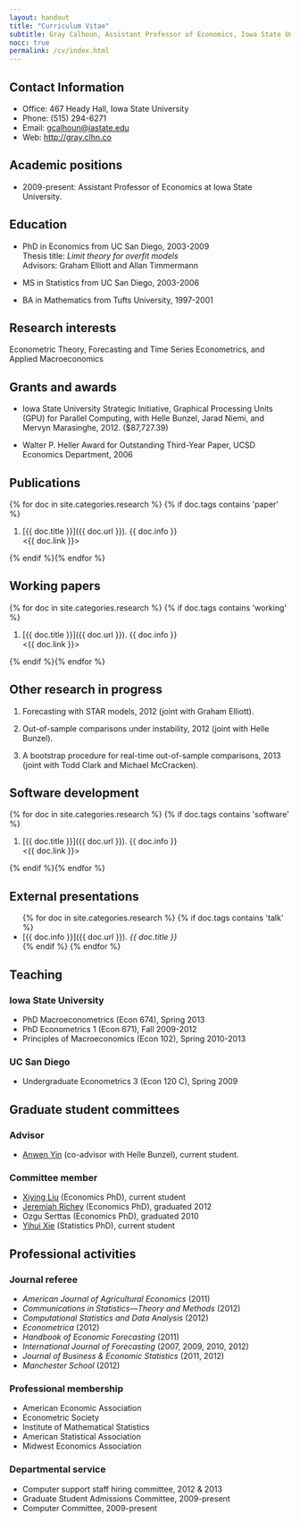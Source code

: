 ```yaml
---
layout: handout
title: "Curriculum Vitae"
subtitle: Gray Calhoun, Assistant Professor of Economics, Iowa State University
nocc: true
permalink: /cv/index.html
---
```


Contact Information
-------------------

* Office: 467 Heady Hall, Iowa State University
* Phone: (515) 294-6271
* Email: <gcalhoun@iastate.edu>
* Web: <http://gray.clhn.co>

Academic positions
------------------

* 2009-present: Assistant Professor of Economics at Iowa State
  University.

Education
---------

* PhD in Economics from UC San Diego, 2003-2009  
  Thesis title: *Limit theory for overfit models*  
  Advisors: Graham Elliott and Allan Timmermann

* MS in Statistics from UC San Diego, 2003-2006

* BA in Mathematics from Tufts University, 1997-2001

Research interests
------------------

Econometric Theory, Forecasting and Time Series Econometrics, and
Applied Macroeconomics

Grants and awards
-----------------

* Iowa State University Strategic Initiative, Graphical Processing
  Units (GPU) for Parallel Computing, with Helle Bunzel, Jarad Niemi,
  and Mervyn Marasinghe, 2012. ($87,727.39)

* Walter P. Heller Award for Outstanding Third-Year Paper, UCSD
  Economics Department, 2006

<a name="papers"> </a>
Publications
------------

{% for doc in site.categories.research %} {% if doc.tags contains 'paper' %}
1. [{{ doc.title }}]({{ doc.url }}). {{ doc.info }}  
    <{{ doc.link }}>

{% endif %}{% endfor %}

Working papers
--------------

{% for doc in site.categories.research %} {% if doc.tags contains 'working' %}
1. [{{ doc.title }}]({{ doc.url }}). {{ doc.info }}  
    <{{ doc.link }}>

{% endif %}{% endfor %}

Other research in progress
--------------------------

1. Forecasting with STAR models, 2012 (joint with Graham Elliott).

1. Out-of-sample comparisons under instability, 2012 (joint with Helle Bunzel).

1. A bootstrap procedure for real-time out-of-sample comparisons, 2013
   (joint with Todd Clark and Michael McCracken).

Software development
--------------------

{% for doc in site.categories.research %} {% if doc.tags contains 'software' %}
1. [{{ doc.title }}]({{ doc.url }}).  {{ doc.info }}  
   <{{ doc.link }}>

{% endif %}{% endfor %}

External presentations
----------------------

<ul>
{% for doc in site.categories.research %} {% if doc.tags contains 'talk' %}
<li>[{{ doc.info }}]({{ doc.url }}).  <i>{{ doc.title }}</i></li>
{% endif %} {% endfor %}
</ul>

Teaching
--------

### Iowa State University
* PhD Macroeconometrics (Econ 674), Spring 2013
* PhD Econometrics 1 (Econ 671), Fall 2009-2012
* Principles of Macroeconomics (Econ 102), Spring 2010-2013

### UC San Diego  
* Undergraduate Econometrics 3 (Econ 120 C), Spring 2009

Graduate student committees
---------------------------
### Advisor
* [Anwen Yin](https://sites.google.com/site/anweny/) (co-advisor with Helle Bunzel), current student.

### Committee member
* [Xiying Liu](http://www.econ.iastate.edu/people/graduate-students/liu-xiying) (Economics PhD), current student
* [Jeremiah Richey](https://sites.google.com/a/iastate.edu/jeremiah-richey) (Economics PhD), graduated 2012
* Ozgu Serttas (Economics PhD), graduated 2010
* [Yihui Xie](http://yihui.name/) (Statistics PhD), current student

Professional activities
-----------------------
### Journal referee
* *American Journal of Agricultural Economics* (2011)
* *Communications in Statistics—Theory and Methods* (2012)
* *Computational Statistics and Data Analysis* (2012)
* *Econometrica* (2012)
* *Handbook of Economic Forecasting* (2011)
* *International Journal of Forecasting* (2007, 2009, 2010, 2012)
* *Journal of Business & Economic Statistics* (2011, 2012)
* *Manchester School* (2012)

### Professional membership
* American Economic Association
* Econometric Society
* Institute of Mathematical Statistics
* American Statistical Association
* Midwest Economics Association

### Departmental service
* Computer support staff hiring committee, 2012 & 2013
* Graduate Student Admissions Committee, 2009-present
* Computer Committee, 2009-present

<!--  LocalWords:  UC overfit Advisors GPU Helle Bunzel Jarad Niemi Mervyn UCSD
 -->
<!--  LocalWords:  Marasinghe NBER dbframe SQL oosanalysis Advisor Anwen Xiying
 -->
<!--  LocalWords:  advisor Liu Richey Ozgu Serttas Yihui Xie Econometrica endif
 -->
<!--  LocalWords:  endfor
 -->
